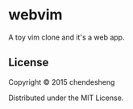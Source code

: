 # webvim

A toy vim clone and it's a web app.

## License

Copyright © 2015 chendesheng

Distributed under the MIT License.
